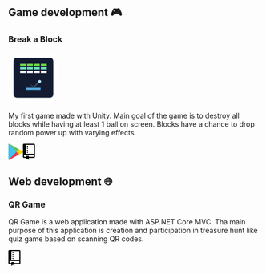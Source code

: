 ## Game development :video_game:

### Break a Block

<img src="https://github.com/AndrejVysinsky/AndrejVysinsky/blob/master/Assets/Images/breakablock_icon.png?raw=true" width="100"/>

My first game made with Unity. Main goal of the game is to destroy all blocks while having at least 1 ball on screen. Blocks have a chance to drop random power up with varying effects.

[<img align="left" alt="Break a Block Google Play" height="32px" src="https://github.com/AndrejVysinsky/AndrejVysinsky/blob/master/Assets/Images/google_play_icon.png?raw=true"/>][blockBreakerGooglePlay]
[<img align="left" alt="Break a Block Repository" height="32px" src="https://github.com/AndrejVysinsky/AndrejVysinsky/blob/master/Assets/Images/repository_icon.png?raw=true"/>][blockBreakerRepo]

<br />
<br />

## Web development :globe_with_meridians:

### QR Game

QR Game is a web application made with ASP.NET Core MVC. Tha main purpose of this application is creation and participation in treasure hunt like quiz game based on scanning QR codes.

[<img align="left" alt="Break a Block Repository" height="32px" src="https://github.com/AndrejVysinsky/AndrejVysinsky/blob/master/Assets/Images/repository_icon.png?raw=true"/>][qrgameRepo]


[blockBreakerGooglePlay]: https://play.google.com/store/apps/details?id=com.RndBeans.BreakaBlock
[blockBreakerRepo]: https://github.com/AndrejVysinsky/block-breaker

[qrgameRepo]: https://github.com/AndrejVysinsky/qr-game

